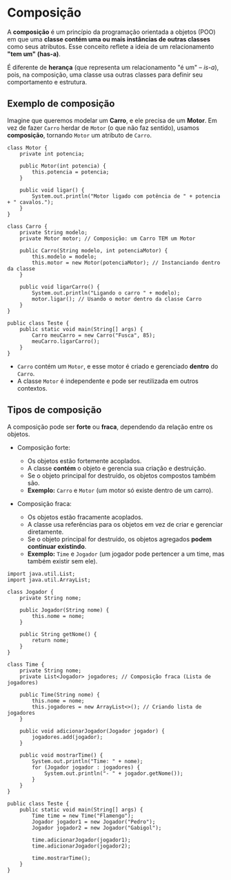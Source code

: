 # Composição
A **composição** é um princípio da programação orientada a objetos (POO) em que uma **classe contém uma ou mais instâncias de outras classes** como seus atributos. Esse conceito reflete a ideia de um relacionamento **"tem um" (has-a)**.

É diferente de **herança** (que representa um relacionamento "é um" – _is-a_), pois, na composição, uma classe usa outras classes para definir seu comportamento e estrutura.

## Exemplo de composição

Imagine que queremos modelar um **Carro**, e ele precisa de um **Motor**. Em vez de fazer `Carro` herdar de `Motor` (o que não faz sentido), usamos **composição**, tornando `Motor` um atributo de `Carro`.

```
class Motor {
    private int potencia;

    public Motor(int potencia) {
        this.potencia = potencia;
    }

    public void ligar() {
        System.out.println("Motor ligado com potência de " + potencia + " cavalos.");
    }
}

class Carro {
    private String modelo;
    private Motor motor; // Composição: um Carro TEM um Motor

    public Carro(String modelo, int potenciaMotor) {
        this.modelo = modelo;
        this.motor = new Motor(potenciaMotor); // Instanciando dentro da classe
    }

    public void ligarCarro() {
        System.out.println("Ligando o carro " + modelo);
        motor.ligar(); // Usando o motor dentro da classe Carro
    }
}

public class Teste {
    public static void main(String[] args) {
        Carro meuCarro = new Carro("Fusca", 85);
        meuCarro.ligarCarro();
    }
}
```
- `Carro` contém um `Motor`, e esse motor é criado e gerenciado **dentro** do `Carro`.
- A classe `Motor` é independente e pode ser reutilizada em outros contextos.

## Tipos de composição

A composição pode ser **forte** ou **fraca**, dependendo da relação entre os objetos.

- Composição forte:
	- Os objetos estão fortemente acoplados.
	- A classe **contém** o objeto e gerencia sua criação e destruição.
	- Se o objeto principal for destruído, os objetos compostos também são.
	- **Exemplo:** `Carro` e `Motor` (um motor só existe dentro de um carro).
	
- Composição fraca:
	- Os objetos estão fracamente acoplados.
	- A classe usa referências para os objetos em vez de criar e gerenciar diretamente.
	- Se o objeto principal for destruído, os objetos agregados **podem continuar existindo**.
	- **Exemplo:** `Time` e `Jogador` (um jogador pode pertencer a um time, mas também existir sem ele).

```
import java.util.List;
import java.util.ArrayList;

class Jogador {
    private String nome;

    public Jogador(String nome) {
        this.nome = nome;
    }

    public String getNome() {
        return nome;
    }
}

class Time {
    private String nome;
    private List<Jogador> jogadores; // Composição fraca (Lista de jogadores)

    public Time(String nome) {
        this.nome = nome;
        this.jogadores = new ArrayList<>(); // Criando lista de jogadores
    }

    public void adicionarJogador(Jogador jogador) {
        jogadores.add(jogador);
    }

    public void mostrarTime() {
        System.out.println("Time: " + nome);
        for (Jogador jogador : jogadores) {
            System.out.println("- " + jogador.getNome());
        }
    }
}

public class Teste {
    public static void main(String[] args) {
        Time time = new Time("Flamengo");
        Jogador jogador1 = new Jogador("Pedro");
        Jogador jogador2 = new Jogador("Gabigol");

        time.adicionarJogador(jogador1);
        time.adicionarJogador(jogador2);

        time.mostrarTime();
    }
}
```

